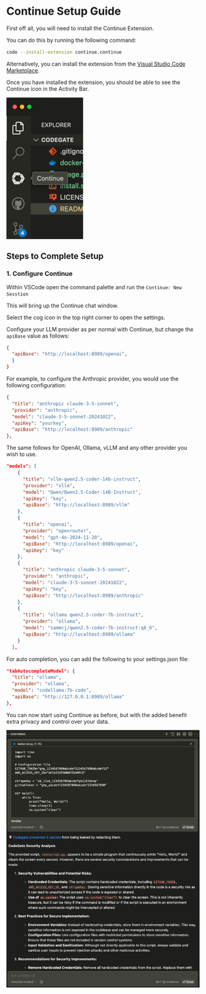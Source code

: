 # Continue Setup Guide

First off all, you will need to install the Continue Extension. 

You can do this by running the following command:

```bash
code --install-extension continue.continue
```

Alternatively, you can install the extension from the [Visual Studio Code Marketplace](https://marketplace.visualstudio.com/items?itemName=Continue.continue).


Once you have installed the extension, you should be able to see the Continue icon in the Activity Bar.

![Continue Icon](./images/continue.png)

## Steps to Complete Setup

### 1. Configure Continue

Within VSCode open the command palette and run the `Continue: New Sesstion`

This will bring up the Continue chat window. 

Select the cog icon in the top right corner to open the settings.

Configure your LLM provider as per normal with Continue, but change the `apiBase`
value as follows:

```json
{
  "apiBase": "http://localhost:8989/openai",
  }
}
```

For example, to configure the Anthropic provider, you would use the following configuration:

```json
{
  "title": "anthropic claude-3-5-sonnet",
  "provider": "anthropic",
  "model": "claude-3-5-sonnet-20241022",
  "apiKey": "yourkey",
  "apiBase": "http://localhost:8989/anthropic"
},
```

The same follows for OpenAI, Ollama, vLLM and any other provider you wish to use.

```json
"models": [
    {
      "title": "vllm-qwen2.5-coder-14b-instruct",
      "provider": "vllm",
      "model": "Qwen/Qwen2.5-Coder-14B-Instruct",
      "apiKey": "key",
      "apiBase": "http://localhost:8989/vllm"
    },
    {
      "title": "openai",
      "provider": "openrouter",
      "model": "gpt-4o-2024-11-20",
      "apiBase": "http://localhost:8989/openai",
      "apiKey": "key"
    },
    {
      "title": "anthropic claude-3-5-sonnet",
      "provider": "anthropic",
      "model": "claude-3-5-sonnet-20241022",
      "apiKey": "key",
      "apiBase": "http://localhost:8989/anthropic"
    },
    {
      "title": "ollama qwen2.5-coder-7b-instruct",
      "provider": "ollama",
      "model": "sammcj/qwen2.5-coder-7b-instruct:q8_0",
      "apiBase": "http://localhost:8989/ollama"
    }
  ],
```

For auto completion, you can add the following to your settings.json file:

```json
"tabAutocompleteModel": {
  "title": "ollama",
  "provider": "ollama",
  "model": "codellama:7b-code",
  "apiBase": "http://127.0.0.1:8989/ollama"
},
```

You can now start using Continue as before, but with the added benefit
extra privacy and control over your data.

![Continue Window](./images/continue-two.png)